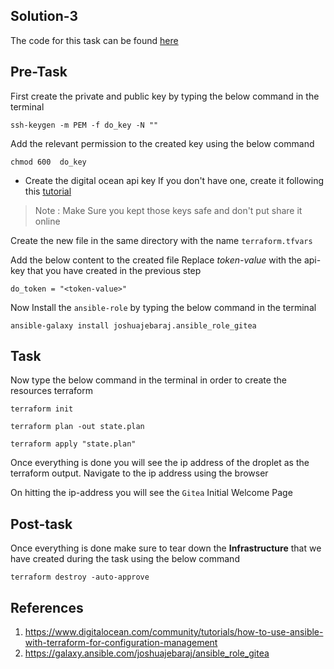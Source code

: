 ## Solution-3

The code for this task can be found [here](https://github.com/JOSHUAJEBARAJ/terraform-learning/tree/main/task-3/solution)

## Pre-Task

First create the private and public key by typing the below command in the terminal 

```
ssh-keygen -m PEM -f do_key -N ""
```

Add the relevant permission to the created key using the below command 

```
chmod 600  do_key
```
- Create the digital ocean api key If you don't have one, create it following this [tutorial](https://www.digitalocean.com/community/tutorials/how-to-create-a-digitalocean-space-and-api-key)

> Note : Make Sure you kept those keys safe and don't put share it online

Create the new file in the same directory  with the name `terraform.tfvars` 

Add the below content to the created file Replace *token-value* with the api-key that you have created in the previous step

```
do_token = "<token-value>"
```

Now Install the `ansible-role` by typing  the below command in the terminal

```
ansible-galaxy install joshuajebaraj.ansible_role_gitea
```

## Task

Now type the below command in the terminal in order to create the resources terraform

```
terraform init
```

```
terraform plan -out state.plan
```

```
terraform apply "state.plan"
```


Once everything is done you will see the ip address of the droplet as the terraform output. Navigate to the ip address using the browser

On hitting the ip-address you will see the `Gitea` Initial Welcome Page

## Post-task

Once everything is done make sure to tear down the **Infrastructure** that we have created during the task using the below command

```
terraform destroy -auto-approve
```

## References
1. https://www.digitalocean.com/community/tutorials/how-to-use-ansible-with-terraform-for-configuration-management
2. https://galaxy.ansible.com/joshuajebaraj/ansible_role_gitea